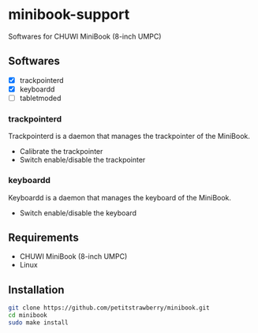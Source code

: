 # minibook-support
Softwares for CHUWI MiniBook (8-inch UMPC)

## Softwares

- [x] trackpointerd
- [x] keyboardd
- [ ] tabletmoded

### trackpointerd

Trackpointerd is a daemon that manages the trackpointer of the MiniBook. 

- Calibrate the trackpointer
- Switch enable/disable the trackpointer

### keyboardd

Keyboardd is a daemon that manages the keyboard of the MiniBook.

- Switch enable/disable the keyboard

## Requirements

- CHUWI MiniBook (8-inch UMPC)
- Linux

## Installation

```bash
git clone https://github.com/petitstrawberry/minibook.git
cd minibook
sudo make install
```
